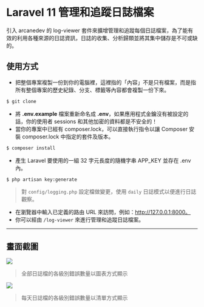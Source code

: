 # Laravel 11 管理和追蹤日誌檔案

引入 arcanedev 的 log-viewer 套件來擴增管理和追蹤每個日誌檔案，為了能有效的利用各種來源的日誌資訊，日誌的收集、分析歸類並將其集中儲存是不可或缺的。

## 使用方式
- 把整個專案複製一份到你的電腦裡，這裡指的「內容」不是只有檔案，而是指所有整個專案的歷史紀錄、分支、標籤等內容都會複製一份下來。
```sh
$ git clone
```
- 將 __.env.example__ 檔案重新命名成 __.env__，如果應用程式金鑰沒有被設定的話，你的使用者 sessions 和其他加密的資料都是不安全的！
- 當你的專案中已經有 composer.lock，可以直接執行指令以讓 Composer 安裝 composer.lock 中指定的套件及版本。
```sh
$ composer install
```
- 產生 Laravel 要使用的一組 32 字元長度的隨機字串 APP_KEY 並存在 .env 內。
```sh
$ php artisan key:generate
```
> 對 `config/logging.php` 設定檔做變更，使用 `daily` 日誌模式以便進行日誌觀察。
- 在瀏覽器中輸入已定義的路由 URL 來訪問，例如：http://127.0.0.1:8000。
- 你可以經由 `/log-viewer` 來進行管理和追蹤日誌檔案。

----

## 畫面截圖
![](https://i.imgur.com/9piPNfC.png)
> 全部日誌檔的各級別錯誤數量以圖表方式顯示

![](https://i.imgur.com/yrkQoim.png)
> 每天日誌檔的各級別錯誤數量以清單方式顯示
